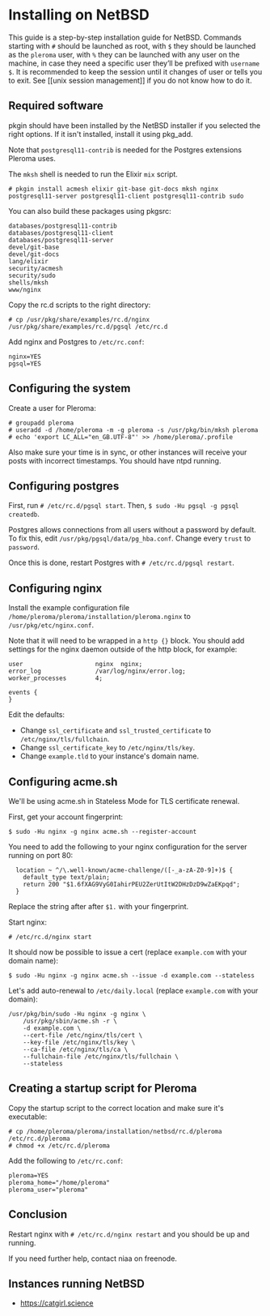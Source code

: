 # Installing on NetBSD

This guide is a step-by-step installation guide for NetBSD.
Commands starting with `#` should be launched as root, with `$` they should be launched as the `pleroma` user, with `%` they can be launched with any user on the machine, in case they need a specific user they’ll be prefixed with `username $`. It is recommended to keep the session until it changes of user or tells you to exit. See [[unix session management]] if you do not know how to do it.

## Required software 

pkgin should have been installed by the NetBSD installer if you selected
the right options. If it isn't installed, install it using pkg_add.

Note that `postgresql11-contrib` is needed for the Postgres extensions
Pleroma uses.

The `mksh` shell is needed to run the Elixir `mix` script.

`# pkgin install acmesh elixir git-base git-docs mksh nginx postgresql11-server postgresql11-client postgresql11-contrib sudo`

You can also build these packages using pkgsrc:
```
databases/postgresql11-contrib
databases/postgresql11-client
databases/postgresql11-server
devel/git-base
devel/git-docs
lang/elixir
security/acmesh
security/sudo
shells/mksh
www/nginx
```

Copy the rc.d scripts to the right directory:

```
# cp /usr/pkg/share/examples/rc.d/nginx /usr/pkg/share/examples/rc.d/pgsql /etc/rc.d
```

Add nginx and Postgres to `/etc/rc.conf`:

```
nginx=YES
pgsql=YES
```

## Configuring the system

Create a user for Pleroma:

```
# groupadd pleroma
# useradd -d /home/pleroma -m -g pleroma -s /usr/pkg/bin/mksh pleroma
# echo 'export LC_ALL="en_GB.UTF-8"' >> /home/pleroma/.profile
```

Also make sure your time is in sync, or other instances will receive your posts with
incorrect timestamps. You should have ntpd running.

## Configuring postgres

First, run `# /etc/rc.d/pgsql start`. Then, `$ sudo -Hu pgsql -g pgsql createdb`.

Postgres allows connections from all users without a password by default. To
fix this, edit `/usr/pkg/pgsql/data/pg_hba.conf`. Change every `trust` to
`password`.

Once this is done, restart Postgres with `# /etc/rc.d/pgsql restart`.

## Configuring nginx

Install the example configuration file
`/home/pleroma/pleroma/installation/pleroma.nginx` to
`/usr/pkg/etc/nginx.conf`.

Note that it will need to be wrapped in a `http {}` block. You should add
settings for the nginx daemon outside of the http block, for example:

```
user                    nginx  nginx;
error_log               /var/log/nginx/error.log;
worker_processes        4;

events {
}
```

Edit the defaults:

* Change `ssl_certificate` and `ssl_trusted_certificate` to
`/etc/nginx/tls/fullchain`.
* Change `ssl_certificate_key` to `/etc/nginx/tls/key`.
* Change `example.tld` to your instance's domain name.

## Configuring acme.sh

We'll be using acme.sh in Stateless Mode for TLS certificate renewal.

First, get your account fingerprint:

```
$ sudo -Hu nginx -g nginx acme.sh --register-account
```

You need to add the following to your nginx configuration for the server
running on port 80:

```
  location ~ ^/\.well-known/acme-challenge/([-_a-zA-Z0-9]+)$ {
    default_type text/plain;
    return 200 "$1.6fXAG9VyG0IahirPEU2ZerUtItW2DHzDzD9wZaEKpqd";
  }
```

Replace the string after after `$1.` with your fingerprint.

Start nginx:

```
# /etc/rc.d/nginx start
```

It should now be possible to issue a cert (replace `example.com`
with your domain name):

```
$ sudo -Hu nginx -g nginx acme.sh --issue -d example.com --stateless
```

Let's add auto-renewal to `/etc/daily.local`
(replace `example.com` with your domain):

```
/usr/pkg/bin/sudo -Hu nginx -g nginx \
    /usr/pkg/sbin/acme.sh -r \
    -d example.com \
    --cert-file /etc/nginx/tls/cert \
    --key-file /etc/nginx/tls/key \
    --ca-file /etc/nginx/tls/ca \
    --fullchain-file /etc/nginx/tls/fullchain \
    --stateless
```

## Creating a startup script for Pleroma

Copy the startup script to the correct location and make sure it's executable:

```
# cp /home/pleroma/pleroma/installation/netbsd/rc.d/pleroma /etc/rc.d/pleroma
# chmod +x /etc/rc.d/pleroma
```

Add the following to `/etc/rc.conf`:

```
pleroma=YES
pleroma_home="/home/pleroma"
pleroma_user="pleroma"
```

## Conclusion

Restart nginx with `# /etc/rc.d/nginx restart` and you should be up and running.

If you need further help, contact niaa on freenode.

## Instances running NetBSD

* <https://catgirl.science>
